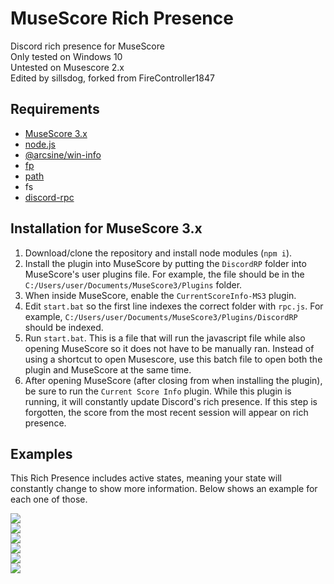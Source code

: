 # MuseScore Rich Presence
Discord rich presence for MuseScore\
Only tested on Windows 10\
Untested on Musescore 2.x\
Edited by sillsdog, forked from FireController1847

## Requirements
* [MuseScore 3.x](https://musescore.org/en)
* [node.js](https://nodejs.dev/)
* [@arcsine/win-info](https://www.npmjs.com/package/@arcsine/win-info)
* [fp](https://www.npmjs.com/package/fp)
* [path](https://www.npmjs.com/package/path)
* fs
* [discord-rpc](https://www.npmjs.com/package/discord-rpc)

## Installation for MuseScore 3.x
1. Download/clone the repository and install node modules (`npm i`).
2. Install the plugin into MuseScore by putting the `DiscordRP` folder into MuseScore's user plugins file. For example, the file should be in the `C:/Users/user/Documents/MuseScore3/Plugins` folder.
3. When inside MuseScore, enable the `CurrentScoreInfo-MS3` plugin.
4. Edit `start.bat` so the first line indexes the correct folder with `rpc.js`. For example, `C:/Users/user/Documents/MuseScore3/Plugins/DiscordRP` should be indexed.
5. Run `start.bat`. This is a file that will run the javascript file while also opening MuseScore so it does not have to be manually ran. Instead of using a shortcut to open Musescore, use this batch file to open both the plugin and MuseScore at the same time.
6. After opening MuseScore (after closing from when installing the plugin), be sure to run the `Current Score Info` plugin. While this plugin is running, it will constantly update Discord's rich presence. If this step is forgotten, the score from the most recent session will appear on rich presence.

## Examples
This Rich Presence includes active states, meaning your state will constantly change to show more information. Below shows an example for each one of those.

![](https://i.imgur.com/fPKKteE.png)  
![](https://i.imgur.com/OnaBi5m.png)  
![](https://i.imgur.com/dhVm2ZE.png)  
![](https://i.imgur.com/e45SDcX.png)  
![](https://i.imgur.com/usmmLbB.png)  
![](https://i.imgur.com/aWgurbw.png)

